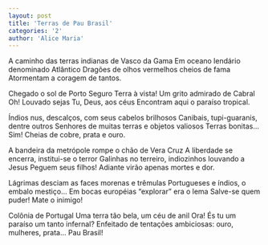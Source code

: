 ```yaml
---
layout: post
title: 'Terras de Pau Brasil'
categories: '2'
author: 'Alice Maria'
---
```


A caminho das terras indianas de Vasco da Gama
Em oceano lendário denominado Atlântico
Dragões de olhos vermelhos cheios de fama
Atormentam a coragem de tantos.

Chegado o sol de Porto Seguro
Terra à vista! Um grito admirado de Cabral
Oh! Louvado sejas Tu, Deus, aos céus
Encontram aqui o paraíso tropical.

Índios nus, descalços, com seus cabelos brilhosos
Canibais, tupi-guaranis, dentre outros
Senhores de muitas terras e objetos valiosos
Terras bonitas... Sim! Cheias de cobre, prata e ouro.

A bandeira da metrópole rompe o chão de Vera Cruz
A liberdade se encerra, institui-se o terror
Galinhas no terreiro, indiozinhos louvando a Jesus
Peguem seus filhos! Adiante virão apenas mortes e dor.

Lágrimas desciam as faces morenas e trêmulas
Portugueses e índios, o embalo mestiço...
Em bocas européias “explorar” era o lema
Salve-se quem puder! Mate o inimigo!

Colônia de Portugal
Uma terra tão bela, um céu de anil
Ora! És tu um paraíso um tanto infernal?
Enfeitado de tentações ambiciosas: ouro, mulheres, prata... Pau Brasil!
